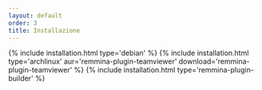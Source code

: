 ```yaml
---
layout: default
order: 3
title: Installazione
---
```

{% include installation.html type='debian' %}
{% include installation.html type='archlinux' aur='remmina-plugin-teamviewer' download='remmina-plugin-teamviewer' %}
{% include installation.html type='remmina-plugin-builder' %}
